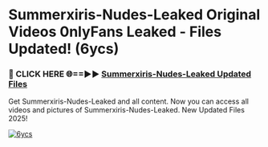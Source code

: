 # Summerxiris-Nudes-Leaked Original Videos 0nlyFans Leaked - Files Updated! (6ycs)

<h3>🔴 CLICK HERE 🌐==►► <a href="https://tinyurl.com/5h6xmrr3" rel="nofollow">Summerxiris-Nudes-Leaked Updated Files</a></h3>

Get Summerxiris-Nudes-Leaked and all content. Now you can access all videos and pictures of Summerxiris-Nudes-Leaked. New Updated Files 2025!

[![6ycs](https://i.imgur.com/KVD873Z.gif)](https://tinyurl.com/5h6xmrr3)
